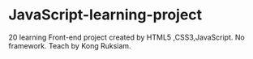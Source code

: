 # JavaScript-learning-project
20 learning Front-end project created by HTML5 ,CSS3,JavaScript. No framework. Teach by Kong Ruksiam.
